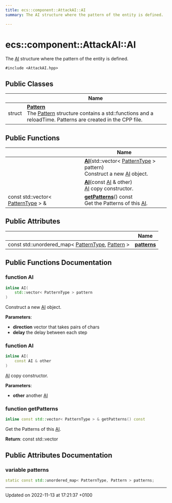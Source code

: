 ```yaml
---
title: ecs::component::AttackAI::AI
summary: The AI structure where the pattern of the entity is defined. 

---
```


# ecs::component::AttackAI::AI



The [AI]() structure where the pattern of the entity is defined. 


`#include <AttackAI.hpp>`

## Public Classes

|                | Name           |
| -------------- | -------------- |
| struct | **[Pattern](Classes/structecs_1_1component_1_1_attack_a_i_1_1_a_i_1_1_pattern.md)** <br>The [Pattern]() structure contains a std::functions and a reloadTime. Patterns are created in the CPP file.  |

## Public Functions

|                | Name           |
| -------------- | -------------- |
| | **[AI](Classes/structecs_1_1component_1_1_attack_a_i_1_1_a_i.md#function-ai)**(std::vector< [PatternType](Classes/structecs_1_1component_1_1_attack_a_i.md#enum-patterntype) > pattern)<br>Construct a new [AI](Classes/structecs_1_1component_1_1_attack_a_i_1_1_a_i.md) object.  |
| | **[AI](Classes/structecs_1_1component_1_1_attack_a_i_1_1_a_i.md#function-ai)**(const [AI](Classes/structecs_1_1component_1_1_attack_a_i_1_1_a_i.md) & other)<br>[AI](Classes/structecs_1_1component_1_1_attack_a_i_1_1_a_i.md) copy constructor.  |
| const std::vector< [PatternType](Classes/structecs_1_1component_1_1_attack_a_i.md#enum-patterntype) > & | **[getPatterns](Classes/structecs_1_1component_1_1_attack_a_i_1_1_a_i.md#function-getpatterns)**() const<br>Get the Patterns of this [AI](Classes/structecs_1_1component_1_1_attack_a_i_1_1_a_i.md).  |

## Public Attributes

|                | Name           |
| -------------- | -------------- |
| const std::unordered_map< [PatternType](Classes/structecs_1_1component_1_1_attack_a_i.md#enum-patterntype), [Pattern](Classes/structecs_1_1component_1_1_attack_a_i_1_1_a_i_1_1_pattern.md) > | **[patterns](Classes/structecs_1_1component_1_1_attack_a_i_1_1_a_i.md#variable-patterns)**  |

## Public Functions Documentation

### function AI

```cpp
inline AI(
    std::vector< PatternType > pattern
)
```

Construct a new [AI](Classes/structecs_1_1component_1_1_attack_a_i_1_1_a_i.md) object. 

**Parameters**: 

  * **direction** vector that takes pairs of chars 
  * **delay** the delay between each step 


### function AI

```cpp
inline AI(
    const AI & other
)
```

[AI](Classes/structecs_1_1component_1_1_attack_a_i_1_1_a_i.md) copy constructor. 

**Parameters**: 

  * **other** another [AI](Classes/structecs_1_1component_1_1_attack_a_i_1_1_a_i.md)


### function getPatterns

```cpp
inline const std::vector< PatternType > & getPatterns() const
```

Get the Patterns of this [AI](Classes/structecs_1_1component_1_1_attack_a_i_1_1_a_i.md). 

**Return**: const std::vector<PatternType> 

## Public Attributes Documentation

### variable patterns

```cpp
static const std::unordered_map< PatternType, Pattern > patterns;
```


-------------------------------

Updated on 2022-11-13 at 17:21:37 +0100